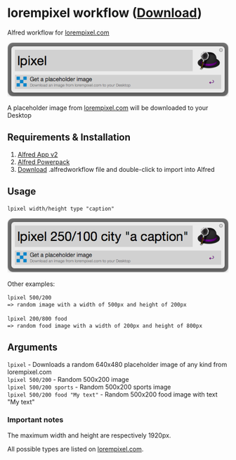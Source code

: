 # lorempixel workflow ([Download][1])

Alfred workflow for [lorempixel.com][2]

![lpixel with no arguments](screenshots/no_arguments.png)

A placeholder image from [lorempixel.com][2] will be downloaded to your Desktop

## Requirements & Installation
1. [Alfred App v2](http://www.alfredapp.com/#download)
2. [Alfred Powerpack](https://buy.alfredapp.com/)
3. [Download][1] .alfredworkflow file and double-click to import into Alfred


## Usage

    lpixel width/height type "caption"    
        
![lpixel with no arguments](screenshots/all_arguments.png)

Other examples:    
    
    lpixel 500/200 
    => random image with a width of 500px and height of 200px
    
    lpixel 200/800 food
    => random food image with a width of 200px and height of 800px
    
## Arguments

`lpixel`  - Downloads a random 640x480 placeholder image of any kind from lorempixel.com  
`lpixel 500/200` - Random 500x200 image  
`lpixel 500/200 sports` - Random 500x200 sports image  
`lpixel 500/200 food "My text"` - Random 500x200 food image with text "My text"

### Important notes

The maximum width and height are respectively 1920px.

All possible types are listed on [lorempixel.com][2].


[1]: https://raw.github.com/matuzo/alfred-lorempixel-workflow/master/lorempixel.alfredworkflow
[2]: http://lorempixel.com/